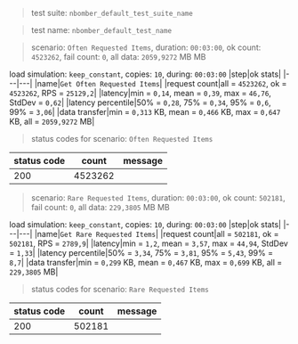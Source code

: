 > test suite: `nbomber_default_test_suite_name`

> test name: `nbomber_default_test_name`

> scenario: `Often Requested Items`, duration: `00:03:00`, ok count: `4523262`, fail count: `0`, all data: `2059,9272` MB MB

load simulation: `keep_constant`, copies: `10`, during: `00:03:00`
|step|ok stats|
|---|---|
|name|`Get Often Requested Items`|
|request count|all = `4523262`, ok = `4523262`, RPS = `25129,2`|
|latency|min = `0,14`, mean = `0,39`, max = `46,76`, StdDev = `0,62`|
|latency percentile|50% = `0,28`, 75% = `0,34`, 95% = `0,6`, 99% = `3,06`|
|data transfer|min = `0,313` KB, mean = `0,466` KB, max = `0,647` KB, all = `2059,9272` MB|
> status codes for scenario: `Often Requested Items`

|status code|count|message|
|---|---|---|
|200|4523262||

> scenario: `Rare Requested Items`, duration: `00:03:00`, ok count: `502181`, fail count: `0`, all data: `229,3805` MB MB

load simulation: `keep_constant`, copies: `10`, during: `00:03:00`
|step|ok stats|
|---|---|
|name|`Get Rare Requested Items`|
|request count|all = `502181`, ok = `502181`, RPS = `2789,9`|
|latency|min = `1,2`, mean = `3,57`, max = `44,94`, StdDev = `1,33`|
|latency percentile|50% = `3,34`, 75% = `3,81`, 95% = `5,43`, 99% = `8,7`|
|data transfer|min = `0,299` KB, mean = `0,467` KB, max = `0,699` KB, all = `229,3805` MB|
> status codes for scenario: `Rare Requested Items`

|status code|count|message|
|---|---|---|
|200|502181||


